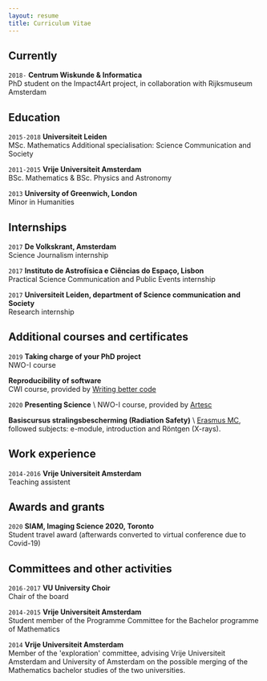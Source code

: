 ```yaml
---
layout: resume
title: Curriculum Vitae
---
```

## Currently
`2018-`
__Centrum Wiskunde & Informatica__ \
PhD student on the Impact4Art project, in collaboration with Rijksmuseum Amsterdam

## Education

`2015-2018`
__Universiteit Leiden__ \
MSc. Mathematics
Additional specialisation: Science Communication and Society

`2011-2015`
__Vrije Universiteit Amsterdam__ \
BSc. Mathematics & BSc. Physics and Astronomy

`2013`
__University of Greenwich, London__ \
Minor in Humanities

## Internships

`2017`
__De Volkskrant, Amsterdam__ \
Science Journalism internship

`2017`
__Instituto de Astrofísica e Ciências do Espaço, Lisbon__ \
Practical Science Communication and Public Events internship

`2017`
__Universiteit Leiden, department of Science communication and Society__ \
Research internship

## Additional courses and certificates

`2019`
__Taking charge of your PhD project__ \
NWO-I course

__Reproducibility of software__ \
CWI course, provided by [Writing better code](https://www.writingbettercode.nl/)

`2020`
__Presenting Science__ \ 
NWO-I course, provided by [Artesc](https://www.artesc.org/)

__Basiscursus stralingsbescherming (Radiation Safety)__ \ 
[Erasmus MC](https://eduweb.tcg-academy.nl/EDU/catalogItem/2ce64479-be71-4268-91f2-88b737a08768), followed subjects: e-module, introduction and Röntgen (X-rays). 

## Work experience

`2014-2016`
__Vrije Universiteit Amsterdam__ \
Teaching assistent

## Awards and grants

`2020`
__SIAM, Imaging Science 2020, Toronto__ \
Student travel award (afterwards converted to virtual conference due to Covid-19)


## Committees and other activities 

`2016-2017`
__VU University Choir__ \
Chair of the board

`2014-2015`
__Vrije Universiteit Amsterdam__ \
Student member of the Programme Committee for the Bachelor programme of Mathematics

`2014`
__Vrije Universiteit Amsterdam__ \
Member of the 'exploration' committee, advising Vrije Universiteit Amsterdam and University of Amsterdam on the possible merging of the Mathematics bachelor studies of the two universities.  





<!-- ### Footer 

Last updated: December 2020 -->


